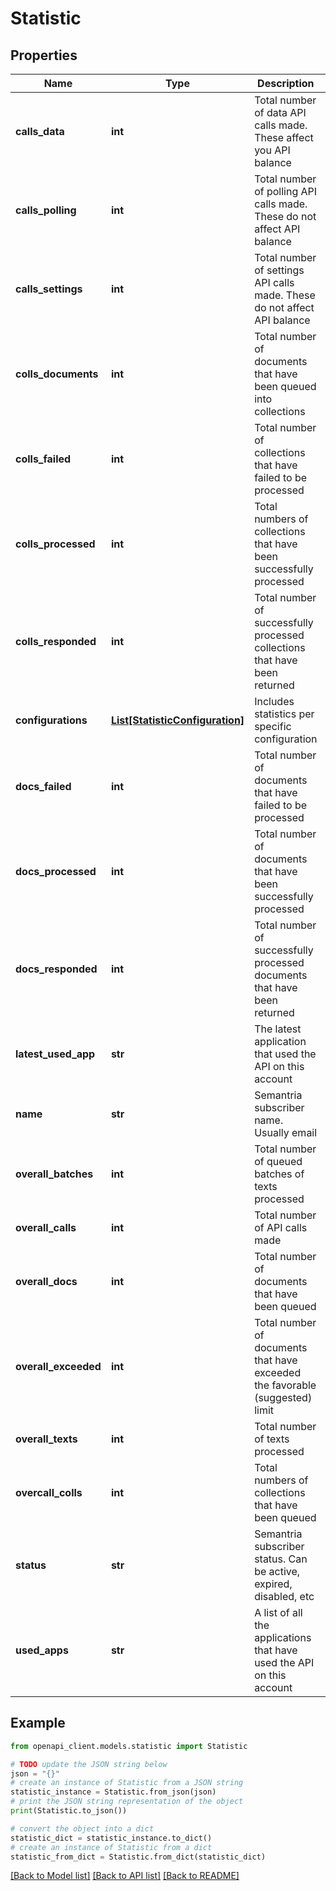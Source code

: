 # Statistic


## Properties

Name | Type | Description | Notes
------------ | ------------- | ------------- | -------------
**calls_data** | **int** | Total number of data API calls made. These affect you API balance | 
**calls_polling** | **int** | Total number of polling API calls made. These do not affect API balance | 
**calls_settings** | **int** | Total number of settings API calls made. These do not affect API balance | 
**colls_documents** | **int** | Total number of documents that have been queued into collections | 
**colls_failed** | **int** | Total number of collections that have failed to be processed | 
**colls_processed** | **int** | Total numbers of collections that have been successfully processed | 
**colls_responded** | **int** | Total number of successfully processed collections that have been returned | 
**configurations** | [**List[StatisticConfiguration]**](StatisticConfiguration.md) | Includes statistics per specific configuration | 
**docs_failed** | **int** | Total number of documents that have failed to be processed | 
**docs_processed** | **int** | Total number of documents that have been successfully processed | 
**docs_responded** | **int** | Total number of successfully processed documents that have been returned | 
**latest_used_app** | **str** | The latest application that used the API on this account | 
**name** | **str** | Semantria subscriber name. Usually email | 
**overall_batches** | **int** | Total number of queued batches of texts processed | 
**overall_calls** | **int** | Total number of API calls made | 
**overall_docs** | **int** | Total number of documents that have been queued | 
**overall_exceeded** | **int** | Total number of documents that have exceeded the favorable (suggested) limit | 
**overall_texts** | **int** | Total number of texts processed | 
**overcall_colls** | **int** | Total numbers of collections that have been queued | 
**status** | **str** | Semantria subscriber status. Can be active, expired, disabled, etc | 
**used_apps** | **str** | A list of all the applications that have used the API on this account | 

## Example

```python
from openapi_client.models.statistic import Statistic

# TODO update the JSON string below
json = "{}"
# create an instance of Statistic from a JSON string
statistic_instance = Statistic.from_json(json)
# print the JSON string representation of the object
print(Statistic.to_json())

# convert the object into a dict
statistic_dict = statistic_instance.to_dict()
# create an instance of Statistic from a dict
statistic_from_dict = Statistic.from_dict(statistic_dict)
```
[[Back to Model list]](../README.md#documentation-for-models) [[Back to API list]](../README.md#documentation-for-api-endpoints) [[Back to README]](../README.md)


